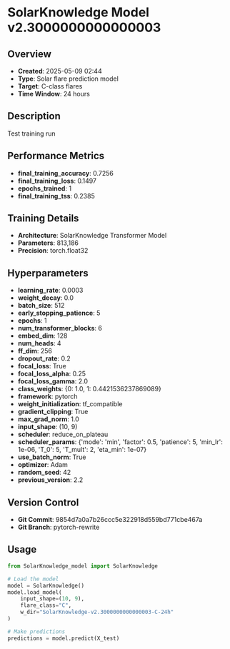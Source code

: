 # SolarKnowledge Model v2.3000000000000003

## Overview
- **Created**: 2025-05-09 02:44
- **Type**: Solar flare prediction model
- **Target**: C-class flares
- **Time Window**: 24 hours

## Description
Test training run

## Performance Metrics
- **final_training_accuracy**: 0.7256
- **final_training_loss**: 0.1497
- **epochs_trained**: 1
- **final_training_tss**: 0.2385


## Training Details
- **Architecture**: SolarKnowledge Transformer Model
- **Parameters**: 813,186
- **Precision**: torch.float32

## Hyperparameters
- **learning_rate**: 0.0003
- **weight_decay**: 0.0
- **batch_size**: 512
- **early_stopping_patience**: 5
- **epochs**: 1
- **num_transformer_blocks**: 6
- **embed_dim**: 128
- **num_heads**: 4
- **ff_dim**: 256
- **dropout_rate**: 0.2
- **focal_loss**: True
- **focal_loss_alpha**: 0.25
- **focal_loss_gamma**: 2.0
- **class_weights**: {0: 1.0, 1: 0.4421536237869089}
- **framework**: pytorch
- **weight_initialization**: tf_compatible
- **gradient_clipping**: True
- **max_grad_norm**: 1.0
- **input_shape**: (10, 9)
- **scheduler**: reduce_on_plateau
- **scheduler_params**: {'mode': 'min', 'factor': 0.5, 'patience': 5, 'min_lr': 1e-06, 'T_0': 5, 'T_mult': 2, 'eta_min': 1e-07}
- **use_batch_norm**: True
- **optimizer**: Adam
- **random_seed**: 42
- **previous_version**: 2.2

## Version Control
- **Git Commit**: 9854d7a0a7b26ccc5e322918d559bd771cbe467a
- **Git Branch**: pytorch-rewrite

## Usage
```python
from SolarKnowledge_model import SolarKnowledge

# Load the model
model = SolarKnowledge()
model.load_model(
    input_shape=(10, 9),
    flare_class="C",
    w_dir="SolarKnowledge-v2.3000000000000003-C-24h"
)

# Make predictions
predictions = model.predict(X_test)
```
